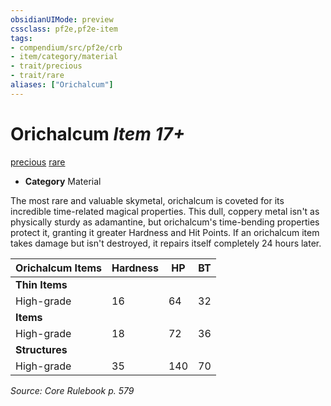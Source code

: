 ```yaml
---
obsidianUIMode: preview
cssclass: pf2e,pf2e-item
tags:
- compendium/src/pf2e/crb
- item/category/material
- trait/precious
- trait/rare
aliases: ["Orichalcum"]
---
```

# Orichalcum *Item 17+*  
[precious](rules/traits/precious.md "Precious Item Trait")  [rare](rules/traits/rare.md "Rare Rarity Trait")  

- **Category** Material

The most rare and valuable skymetal, orichalcum is coveted for its incredible time-related magical properties. This dull, coppery metal isn't as physically sturdy as adamantine, but orichalcum's time-bending properties protect it, granting it greater Hardness and Hit Points. If an orichalcum item takes damage but isn't destroyed, it repairs itself completely 24 hours later.

| Orichalcum Items | Hardness | HP | BT |
|------------------|----------|----|----|
| **Thin Items** |  |  |  |
| High-grade | 16 | 64 | 32 |
| **Items** |  |  |  |
| High-grade | 18 | 72 | 36 |
| **Structures** |  |  |  |
| High-grade | 35 | 140 | 70 |


*Source: Core Rulebook p. 579*